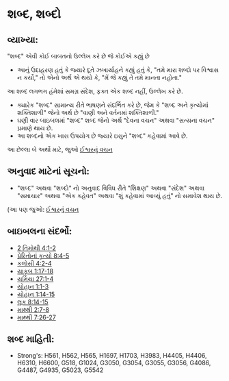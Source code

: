 # શબ્દ, શબ્દો 

## વ્યાખ્યા: 

"શબ્દ" એવી કોઈ બાબતનો ઉલ્લેખ કરે છે જે કોઈએ કહ્યું છે

* આનું ઉદાહરણ હતું કે જ્યારે દૂતે ઝખાર્યાહને કહ્યું હતું કે, "તમે મારા શબ્દો પર વિશ્વાસ ન કર્યો," તો એનો અર્થ એ થયો કે, "મેં જે કહ્યું તે તમે માનતા નહોતા."

આ શબ્દ લગભગ હંમેશાં સમગ્ર સંદેશ, ફક્ત એક શબ્દ નહીં, ઉલ્લેખ કરે છે.

* ક્યારેક "શબ્દ" સામાન્ય રીતે ભાષણને સંદર્ભિત કરે છે, જેમ કે "શબ્દ અને કૃત્યોમાં શક્તિશાળી" જેનો અર્થ છે "વાણી અને વર્તનમાં શક્તિશાળી."
* ઘણી વાર બાઇબલમાં "શબ્દ" શબ્દ જેનો અર્થ "દેવના વચન" અથવા "સત્યના વચન" પ્રમાણે થાય છે.
* આ શબ્દનો એક ખાસ ઉપયોગ છે જ્યારે ઇસુને "શબ્દ" કહેવામાં આવે છે.

આ છેલ્લા બે અર્થો માટે, જુઓ [ઈશ્વરનું વચન](../kt/wordofgod.md)

## અનુવાદ માટેનાં સૂચનો: 

* "શબ્દ" અથવા "શબ્દો" નો અનુવાદ વિવિધ રીતે "શિક્ષણ" અથવા "સંદેશ" અથવા "સમાચાર" અથવા "એક કહેવત" અથવા "શું કહેવામાં આવ્યું હતું" નો સમાવેશ થાય છે.

(આ પણ જુઓ: [ઈશ્વરનું વચન](../kt/wordofgod.md)

## બાઇબલના સંદર્ભો: 

* [2 તિમોથી 4:1-2](rc://gu/tn/help/2ti/04/01)
* [પ્રેરિતોનાં કૃત્યો 8:4-5](rc://gu/tn/help/act/08/04)
* [કલોસી 4:2-4](rc://gu/tn/help/col/04/02)
* [યાકૂબ 1:17-18](rc://gu/tn/help/jas/01/17)
* [યર્મિયા 27:1-4](rc://gu/tn/help/jer/27/01)
* [યોહાન 1:1-3](rc://gu/tn/help/jhn/01/01)
* [યોહાન 1:14-15](rc://gu/tn/help/jhn/01/14)
* [લૂક 8:14-15](rc://gu/tn/help/luk/08/14)
* [માથ્થી 2:7-8](rc://gu/tn/help/mat/02/07)
* [માથ્થી 7:26-27](rc://gu/tn/help/mat/07/26)

## શબ્દ માહિતી: 

* Strong's: H561, H562, H565, H1697, H1703, H3983, H4405, H4406, H6310, H6600, G518, G1024, G3050, G3054, G3055, G3056, G4086, G4487, G4935, G5023, G5542
